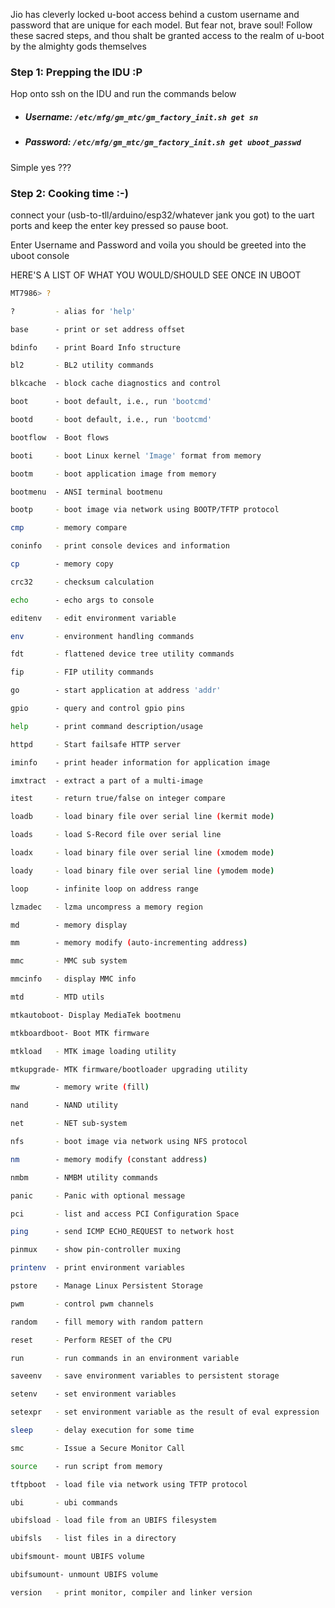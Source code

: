 Jio has cleverly locked u-boot access behind a custom username and password that are unique for each model. But fear not, brave soul! Follow these sacred steps, and thou shalt be granted access to the realm of u-boot by the almighty gods themselves

### Step 1: Prepping the IDU :P 

Hop onto ssh on the IDU and run the commands below

* ##### Username: `/etc/mfg/gm_mtc/gm_factory_init.sh get sn`
* ##### Password: `/etc/mfg/gm_mtc/gm_factory_init.sh get uboot_passwd`

Simple yes ??? 

### Step 2: Cooking time :-)

connect your (usb-to-tll/arduino/esp32/whatever jank you got) to the uart ports and keep the enter key pressed so pause boot.

Enter Username and Password and voila you should be greeted into the uboot console


HERE'S A LIST OF WHAT YOU WOULD/SHOULD SEE ONCE IN UBOOT
```bash 
MT7986> ?

?         - alias for 'help'

base      - print or set address offset

bdinfo    - print Board Info structure

bl2       - BL2 utility commands

blkcache  - block cache diagnostics and control

boot      - boot default, i.e., run 'bootcmd'

bootd     - boot default, i.e., run 'bootcmd'

bootflow  - Boot flows

booti     - boot Linux kernel 'Image' format from memory

bootm     - boot application image from memory

bootmenu  - ANSI terminal bootmenu

bootp     - boot image via network using BOOTP/TFTP protocol

cmp       - memory compare

coninfo   - print console devices and information

cp        - memory copy

crc32     - checksum calculation

echo      - echo args to console

editenv   - edit environment variable

env       - environment handling commands

fdt       - flattened device tree utility commands

fip       - FIP utility commands

go        - start application at address 'addr'

gpio      - query and control gpio pins

help      - print command description/usage

httpd     - Start failsafe HTTP server

iminfo    - print header information for application image

imxtract  - extract a part of a multi-image

itest     - return true/false on integer compare

loadb     - load binary file over serial line (kermit mode)

loads     - load S-Record file over serial line

loadx     - load binary file over serial line (xmodem mode)

loady     - load binary file over serial line (ymodem mode)

loop      - infinite loop on address range

lzmadec   - lzma uncompress a memory region

md        - memory display

mm        - memory modify (auto-incrementing address)

mmc       - MMC sub system

mmcinfo   - display MMC info

mtd       - MTD utils

mtkautoboot- Display MediaTek bootmenu

mtkboardboot- Boot MTK firmware

mtkload   - MTK image loading utility

mtkupgrade- MTK firmware/bootloader upgrading utility

mw        - memory write (fill)

nand      - NAND utility

net       - NET sub-system

nfs       - boot image via network using NFS protocol

nm        - memory modify (constant address)

nmbm      - NMBM utility commands

panic     - Panic with optional message

pci       - list and access PCI Configuration Space

ping      - send ICMP ECHO_REQUEST to network host

pinmux    - show pin-controller muxing

printenv  - print environment variables

pstore    - Manage Linux Persistent Storage

pwm       - control pwm channels

random    - fill memory with random pattern

reset     - Perform RESET of the CPU

run       - run commands in an environment variable

saveenv   - save environment variables to persistent storage

setenv    - set environment variables

setexpr   - set environment variable as the result of eval expression

sleep     - delay execution for some time

smc       - Issue a Secure Monitor Call

source    - run script from memory

tftpboot  - load file via network using TFTP protocol

ubi       - ubi commands

ubifsload - load file from an UBIFS filesystem

ubifsls   - list files in a directory

ubifsmount- mount UBIFS volume

ubifsumount- unmount UBIFS volume

version   - print monitor, compiler and linker version
```